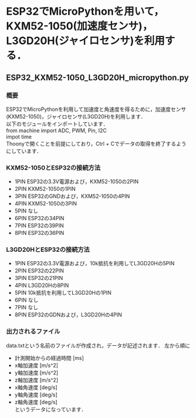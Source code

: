 # ESP32でMicroPythonを用いて，KXM52-1050(加速度センサ)，L3GD20H(ジャイロセンサ)を利用する．
## ESP32_KXM52-1050_L3GD20H_micropython.py
### 概要
ESP32でMicroPythonを利用して加速度と角速度を得るために，加速度センサ(KXM52-1050)，ジャイロセンサ(L3GD20H)を利用します．  
以下のモジュールをインポートしています．  
from machine import ADC, PWM, Pin, I2C  
impot time  
Thoonyで開くことを前提にしており，Ctrl + Cでデータの取得を終了するようにしています．
### KXM52-1050とESP32の接続方法
* 1PIN ESP32の3.3V電源および，KXM52-1050の2PIN
* 2PIN KXM52-1050の1PIN
* 3PIN ESP32のGNDおよび，KXM52-1050の4PIN
* 4PIN KXM52-1050の3PIN
* 5PIN なし
* 6PIN ESP32の34PIN
* 7PIN ESP32の39PIN
* 8PIN ESP32の36PIN
### L3GD20HとESP32の接続方法
* 1PIN ESP32の3.3V電源および，10k抵抗を利用してL3GD20Hの5PIN
* 2PIN ESP32の22PIN
* 3PIN ESP32の21PIN
* 4PIN L3GD20Hの8PIN
* 5PIN 10k抵抗を利用してL3GD20Hの1PIN
* 6PIN なし
* 7PIN なし
* 8PIN ESP32のGDNおよび，L3GD20Hの4PIN
### 出力されるファイル
data.txtという名前のファイルが作成され，データが記述されます．
左から順に
* 計測開始からの経過時間 [ms]
* x軸加速度 [m/s^2]
* y軸加速度 [m/s^2]
* z軸加速度 [m/s^2]
* x軸角速度 [deg/s]
* y軸角速度 [deg/s]
* z軸角速度 [deg/s]  
というデータになっています．
